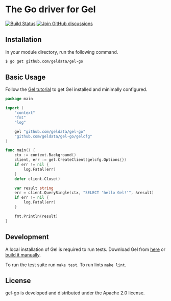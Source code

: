 # The Go driver for Gel

[![Build Status](https://github.com/geldata/gel-go/workflows/Tests/badge.svg?event=push&branch=master)](https://github.com/geldata/gel-go/actions)
[![Join GitHub discussions](https://img.shields.io/badge/join-github%20discussions-green)](https://github.com/geldata/gel/discussions)

## Installation

In your module directory, run the following command.

```bash
$ go get github.com/geldata/gel-go
```

## Basic Usage

Follow the [Gel tutorial](https://docs.geldata.com/learn/quickstart/overview/fastapi)
to get Gel installed and minimally configured.

```go
package main

import (
	"context"
	"fmt"
	"log"

	gel "github.com/geldata/gel-go"
	"github.com/geldata/gel-go/gelcfg"
)

func main() {
	ctx := context.Background()
	client, err := gel.CreateClient(gelcfg.Options{})
	if err != nil {
		log.Fatal(err)
	}
	defer client.Close()

	var result string
	err = client.QuerySingle(ctx, "SELECT 'hello Gel!'", &result)
	if err != nil {
		log.Fatal(err)
	}

	fmt.Println(result)
}
```

## Development

A local installation of Gel is required to run tests.
Download Gel from [here](https://docs.geldata.com/learn/cli)
or [build it manually](https://docs.geldata.com/resources/guides/contributing/code).

To run the test suite run `make test`.
To run lints `make lint`.

## License

gel-go is developed and distributed under the Apache 2.0 license.
